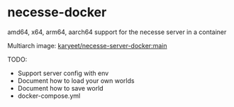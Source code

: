 # necesse-docker
 amd64, x64, arm64, aarch64 support for the necesse server in a container

Multiarch image: [karyeet/necesse-server-docker:main](https://hub.docker.com/repository/docker/karyeet/necesse-server-docker/general)

TODO:
- Support server config with env
- Document how to load your own worlds
- Document how to save world
- docker-compose.yml
